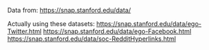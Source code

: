 Data from: 
https://snap.stanford.edu/data/

Actually using these datasets:
https://snap.stanford.edu/data/ego-Twitter.html
https://snap.stanford.edu/data/ego-Facebook.html
https://snap.stanford.edu/data/soc-RedditHyperlinks.html
